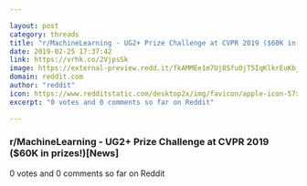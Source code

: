 ```yaml
---

layout: post
category: threads
title: "r/MachineLearning - UG2+ Prize Challenge at CVPR 2019 ($60K in prizes!)[News]"
date: 2019-02-25 17:37:42
link: https://vrhk.co/2VjpsSk
image: https://external-preview.redd.it/fkAMMEe1m7Uj8SfuOjT5IqKlkrEuKbjuGwLLeLNEl_8.jpg?auto=webp&s=871f259246842a11a0768766fc457b36e90ad2fa
domain: reddit.com
author: "reddit"
icon: https://www.redditstatic.com/desktop2x/img/favicon/apple-icon-57x57.png
excerpt: "0 votes and 0 comments so far on Reddit"

---
```


### r/MachineLearning - UG2+ Prize Challenge at CVPR 2019 ($60K in prizes!)[News]

0 votes and 0 comments so far on Reddit